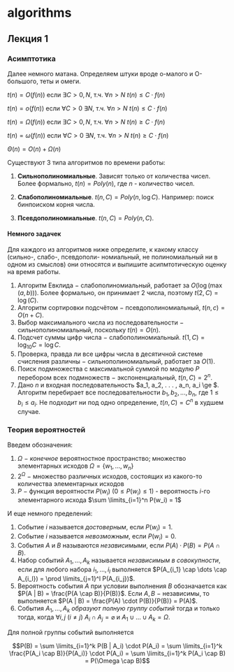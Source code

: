 # **algorithms**

## **Лекция 1**

### **Асимптотика**

Далее немного матана. Определяем штуки вроде о-малого и О-большого, теты и омеги. 

$t(n) = O(f(n))$ если $\exists C > 0, N$, т.ч. $\forall n > N \ t(n) \le C \cdot f(n)$

$t(n) = o(f(n))$ если $\forall C > 0 \ \exists N$, т.ч. $\forall n > N \ t(n) \le C \cdot f(n)$

$t(n) = \Omega(f(n))$ если $\exists C > 0, N$, т.ч. $\forall n > N \ t(n) \ge C \cdot f(n)$

$t(n) = \omega(f(n))$ если $\forall C > 0 \ \exists N$, т.ч. $\forall n > N \ t(n) \ge C \cdot f(n)$

$\Theta (n) = O(n) + \Omega(n)$

Существуют 3 типа алгоритмов по времени работы:

1. **Сильнополиномиальные**.
Зависят только от количества чисел. Более формально, 
$t(n) = Poly(n)$, где $n$ - количество чисел.

2. **Слабополиномиальные**.
$t(n, C) = Poly(n, \log C)$. Например: поиск бинпоиском корня числа. 

3. **Псевдополиномиальные**.
$t(n, C) = Poly(n, C)$.

#### **Немного задачек**
  
Для каждого из алгоритмов ниже определите, к какому классу (сильно-, слабо-, псевдополи-
    номиальный, не полиномиальный ни в одном из смыслов) они относятся и выпишите 
    асипмтотическую оценку на время работы.

1. Алгоритм Евклида $-$ слабополиномиальный, работает за $O(\log(\max(a, b)))$. Более формально, он принимает $2$ числа, поэтому
    $t(2, C) = \log(C)$.
2. Алгоритм сортировки подсчётом $-$ псевдополиномиальный, $t(n, c) = O(n + C)$.
3. Выбор максимального числа из последовательности $-$ сильнополиномиальный, поскольку $t(n) = O(n)$.
4. Подсчет суммы цифр числа $-$ слабополиномиальный. $t(1, C) = \log_{10} C = \log C$. 
5. Проверка, правда ли все цифры числа в десятичной системе счисления различны $-$ сильнополиномиальный, работает за $O(1)$.
6. Поиск подмножества с максимальной суммой по модулю $P$ перебором всех подмножеств $-$ экспоненциальный, $t(n, C)=2^n$.
7. Дано $n$ и входная последовательность $a_1, a_2, . . . , a_n, a_i \ge $. 
    Алгоритм перебирает все последовательности $b_1, b_2, . . . , b_n$, где $1 \le b_i \le a_i$.
    Не подходит ни под одно определение, $t(n, C) =C^n$ в худшем случае. 

### **Теория вероятностей**

Введем обозначения:

1. $\Omega$ $-$ *конечное* вероятностное пространство; множество элементарных исходов 
    $\Omega = \{w_1, \dots, w_n\}$
2. $2^{\Omega}$ $-$ множество различных исходов, состоящих из какого-то количества элементарных исходов
3. $P$ $-$ функция вероятности
    $P(w_i) \ (0 \le P(w_i) \le 1)$ - вероятность $i$-го элементарного исхода 
    $\sum \limits_{i=1}^n P(w_i) = 1$


И еще немного пределений:

1. Событие $i$ называется *достоверным*, если $P(w_i)=1$.
2. Событие $i$ называется *невозможным*, если $P(w_i)=0$. 
3. События $A$ и $B$ называются *независимыми*, если $P(A) \cdot P(B) = P(A \cap B)$.
4. Набор событий $A_1, \dots, A_k$ называется *независимым в совокупности*, если для любого 
    набора $i_1, \dots, i_l$ выполняется
    $P(A_{i_1} \cap \dots \cap A_{i_l}) = \prod \limits_{j=1}^l P(A_{i_j})$.
5. Вероятность события $A$ при условии выполнения $B$ обозначается как $P(A | B) = \frac{P(A \cap B)}{P(B)}$. 
    Если $A, B$ $-$ независимы, то выполняется $P(A | B) = \frac{P(A) \cdot P(B)}{P(B)} = P(A)$.
6. События $A_1, \dots, A_k$ *образуют полную группу событий* тогда и только тогда, когда $\forall i, j \ (i \ne j) \ A_i \cap A_j=\varnothing$
     и $A_1 \cup \dots \cup A_k = \Omega$.

Для полной группы событий выполняется 

$$P(B) = \sum \limits_{i=1}^k P(B | A_i) \cdot P(A_i) = 
\sum \limits_{i=1}^k \frac{P(A_i \cap B)}{P(A_i)} \cdot P(A_i) = 
\sum \limits_{i=1}^k P(A_i \cap B) = P(\Omega \cap B)$$